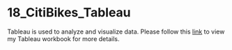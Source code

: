# 18_CitiBikes_Tableau
Tableau is used to analyze and visualize data. Please follow this [link](https://public.tableau.com/app/profile/nancy.zheng/viz/CitiBikeJune2019/Story1?publish=yes) to view my Tableau workbook for more details.
